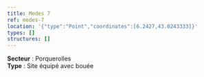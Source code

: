 ```yaml
---
title: Medes 7
ref: medes-7
location: '{"type":"Point","coordinates":[6.2427,43.0243333]}'
types: []
structures: []
---
```


**Secteur** : Porquerolles  
**Type** : Site équipé avec bouée  

